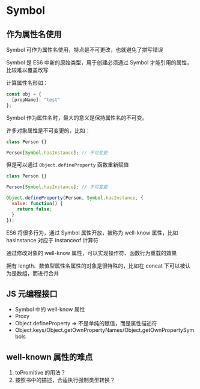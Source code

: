 # Symbol

## 作为属性名使用

Symbol 可作为属性名使用，特点是不可更改，也就避免了拼写错误

Symbol 是 ES6 中新的原始类型，用于创建必须通过 Symbol 才能引用的属性，比较难以覆盖改写

计算属性名形如：

```javascript
const obj = {
  [propName]: "test"
};
```

Symbol 作为属性名时，最大的意义是保持属性名的不可变。

许多对象属性是不可变更的，比如：

```javascript
class Person {}

Person[Symbol.hasInstance]; // 不可变更
```

但是可以通过 `Object.defineProperty` 函数重新赋值

```javascript
class Person {}

Person[Symbol.hasInstance]; // 不可变更

Object.defineProperty(Person, Symbol.hasInstance, {
  value: function() {
    return false;
  }
});
```

ES6 将很多行为，通过 Symbol 属性开放，被称为 well-know 属性，比如 hasInstance 对应于 instanceof 计算符

通过修改对象的 well-know 属性，可以实现操作符、函数行为重载的效果

拥有 length、数值型属性名属性的对象是很特殊的，比如在 concat 下可以被认为是数组，而进行合并

## JS 元编程接口

- Symbol 中的 well-know 属性
- Proxy
- Object.defineProperty => 不是单纯的赋值，而是属性描述符
- Object.keys/Object.getOwnPropertyNames/Object.getOwnPropertySymbols

## well-known 属性的难点

1.  toPromitive 的用法？
2.  按照书中的描述，合适执行强制类型转换？
